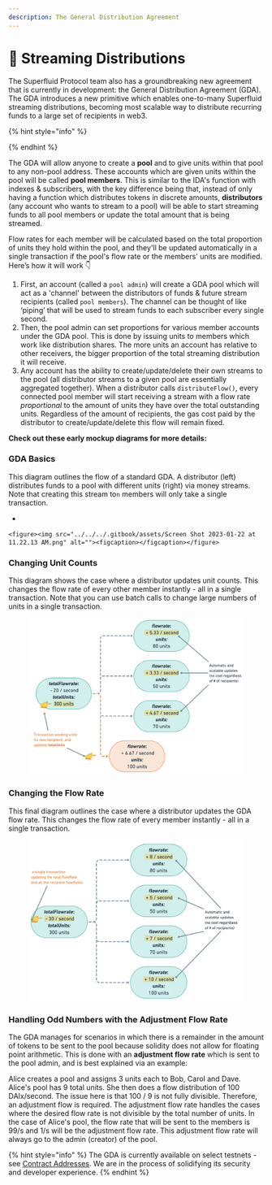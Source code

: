 ```yaml
---
description: The General Distribution Agreement
---
```


# 🌊 Streaming Distributions

The Superfluid Protocol team also has a groundbreaking new agreement that is currently in development: the General Distribution Agreement (GDA). The GDA introduces a new primitive which enables one-to-many Superfluid streaming distributions, becoming most scalable way to distribute recurring funds to a large set of recipients in web3.

{% hint style="info" %}

{% endhint %}

The GDA will allow anyone to create a **pool** and to give units within that pool to any non-pool address. These accounts which are given units within the pool will be called **pool members**. This is similar to the IDA's function with indexes & subscribers, with the key difference being that, instead of only having a function which distributes tokens in discrete amounts, **distributors** (any account who wants to stream to a pool) will be able to start streaming funds to all pool members or update the total amount that is being streamed.

Flow rates for each member will be calculated based on the total proportion of units they hold within the pool, and they'll be updated automatically in a single transaction if the pool's flow rate or the members' units are modified. Here’s how it will work 👇

1. First, an account (called a `pool admin`) will create a GDA pool which will act as a 'channel' between the distributors of funds & future stream recipients (called `pool members`). The channel can be thought of like ‘piping’ that will be used to stream funds to each subscriber every single second.
2. Then, the pool admin can set proportions for various member accounts under the GDA pool. This is done by issuing units to members which work like distribution shares. The more units an account has relative to other receivers, the bigger proportion of the total streaming distribution it will receive.
3. Any account has the ability to create/update/delete their own streams to the pool (all distributor streams to a given pool are essentially aggregated together). When a distributor calls `distributeFlow()`, every connected pool member will start receiving a stream with a flow rate _proportional_ to the amount of units they have over the total outstanding units. Regardless of the amount of recipients, the gas cost paid by the distributor to create/update/delete this flow will remain fixed.

**Check out these early mockup diagrams for more details:**

### GDA Basics

This diagram outlines the flow of a standard GDA. A distributor (left) distributes funds to a pool with different units (right) via money streams. Note that creating this stream to`n` members will only take a single transaction.

*

    <figure><img src="../../../.gitbook/assets/Screen Shot 2023-01-22 at 11.22.13 AM.png" alt=""><figcaption></figcaption></figure>

### Changing Unit Counts

This diagram shows the case where a distributor updates unit counts. This changes the flow rate of every other member instantly - all in a single transaction. Note that you can use batch calls to change large numbers of units in a single transaction.

<figure><img src="../../../.gitbook/assets/Screen Shot 2023-01-22 at 11.25.33 AM.png" alt=""><figcaption></figcaption></figure>

### Changing the Flow Rate

This final diagram outlines the case where a distributor updates the GDA flow rate. This changes the flow rate of every member instantly - all in a single transaction.

<figure><img src="../../../.gitbook/assets/Screen Shot 2023-01-22 at 11.26.18 AM.png" alt=""><figcaption></figcaption></figure>

### Handling Odd Numbers with the Adjustment Flow Rate

The GDA manages for scenarios in which there is a remainder in the amount of tokens to be sent to the pool because solidity does not allow for floating point arithmetic. This is done with an **adjustment flow rate** which is sent to the pool admin, and is best explained via an example:

Alice creates a pool and assigns 3 units each to Bob, Carol and Dave. Alice's pool has 9 total units. She then does a flow distribution of 100 DAIx/second. The issue here is that 100 / 9 is not fully divisible. Therefore, an adjustment flow is required. The adjustment flow rate handles the cases where the desired flow rate is not divisible by the total number of units. In the case of Alice's pool, the flow rate that will be sent to the members is 99/s and 1/s will be the adjustment flow rate. This adjustment flow rate will always go to the admin (creator) of the pool.

{% hint style="info" %}
The GDA is currently available on select testnets - see [Contract Addresses](../../../developers/networks.md). We are in the process of solidifying its security and developer experience.
{% endhint %}

